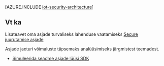 <properties
 pageTitle="Asjade turbearhitektuur | Microsoft Azure'i"
 description="Asjade turvalisuse arhitektuur juhised ja kaalutlused"
 services="iot-hub"
 documentationCenter=""
 authors="YuriDio"
 manager="timlt"
 editor=""/>

<tags
 ms.service="iot-hub"
 ms.devlang="na"
 ms.topic="article"
 ms.tgt_pltfrm="na"
 ms.workload="na"
 ms.date="10/17/2016"
 ms.author="yurid"/>
 
[AZURE.INCLUDE [iot-security-architecture](../../includes/iot-security-architecture.md)]


## <a name="see-also"></a>Vt ka

Lisateavet oma asjade turvaliseks lahenduse vaatamiseks [Secure juurutamise asjade][lnk-security-deployment]

Asjade jaoturi võimaluste täpsemaks analüüsimiseks järgmistest teemadest.

- [Simuleerida seadme asjade lüüsi SDK][lnk-gateway]

[lnk-security-deployment]: iot-hub-security-deployment.md

[lnk-gateway]: iot-hub-linux-gateway-sdk-simulated-device.md
